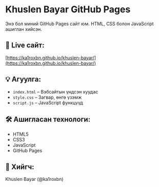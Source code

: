 # Khuslen Bayar GitHub Pages

Энэ бол миний GitHub Pages сайт юм. HTML, CSS болон JavaScript ашиглан хийсэн.

## 🔗 Live сайт:
[https://ka1roxbn.github.io/khuslen-bayar/](https://ka1roxbn.github.io/khuslen-bayar/)

## 💡 Агуулга:
- `index.html` – Вэбсайтын үндсэн хуудас
- `style.css` – Загвар, өнгө үзэмж
- `script.js` – JavaScript функцүүд

## 🛠 Ашигласан технологи:
- HTML5
- CSS3
- JavaScript
- GitHub Pages

## 👤 Хийгч:
Khuslen Bayar (@ka1roxbn)
